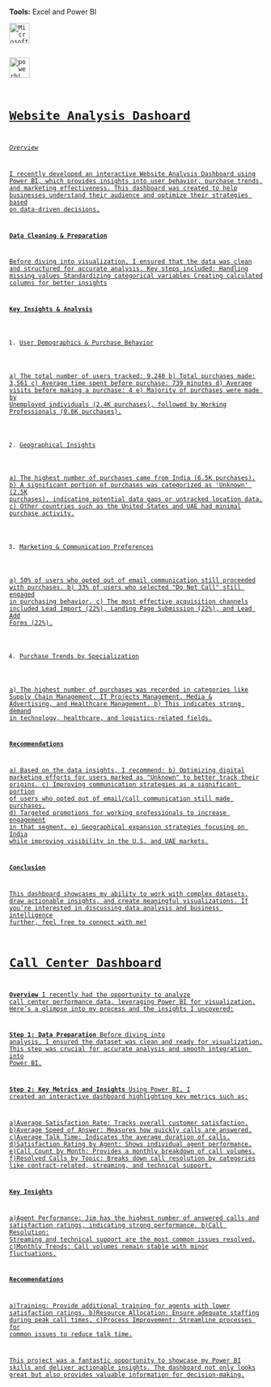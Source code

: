 **Tools:** Excel and Power BI 
<code></a> <a href="https://www.microsoft.com/en-in/microsoft-365/excel" target="_blank" rel="noreferrer"> <img src="https://upload.wikimedia.org/wikipedia/commons/3/34/Microsoft_Office_Excel_%282019%E2%80%93present%29.svg" alt="Microsoft_Excel" width="40" height="40"/>  </a> <a href="https://powerbi.microsoft.com/en-in/" target="_blank" rel="noreferrer"> <img src="https://upload.wikimedia.org/wikipedia/commons/c/cf/New_Power_BI_Logo.svg" alt="powerbi" width="40" height="40"/>

# Website Analysis Dashoard

*Overview*

I recently developed an interactive Website Analysis Dashboard using Power BI, which provides insights into user behavior, purchase trends, and marketing effectiveness. This dashboard was created to help businesses understand their audience and optimize their strategies based on data-driven decisions.


**Data Cleaning & Preparation**

Before diving into visualization, I ensured that the data was clean and structured for accurate analysis. Key steps included:
Handling missing values
Standardizing categorical variables
Creating calculated columns for better insights


**Key Insights & Analysis**

1. User Demographics & Purchase Behavior

a) The total number of users tracked: 9,240
b) Total purchases made: 3,561
c) Average time spent before purchase: 739 minutes
d) Average visits before making a purchase: 4
e) Majority of purchases were made by Unemployed individuals (2.4K purchases), followed by Working Professionals (0.6K purchases).


2. Geographical Insights

a) The highest number of purchases came from India (6.5K purchases).
b) A significant portion of purchases was categorized as 'Unknown' (2.5K purchases), indicating potential data gaps or untracked location data.
c) Other countries such as the United States and UAE had minimal purchase activity.


3. Marketing & Communication Preferences

a) 50% of users who opted out of email communication still proceeded with purchases.
b) 33% of users who selected "Do Not Call" still engaged in purchasing behavior.
c) The most effective acquisition channels included Lead Import (22%), Landing Page Submission (22%), and Lead Add Forms (22%).


4. Purchase Trends by Specialization

a) The highest number of purchases was recorded in categories like Supply Chain Management, IT Projects Management, Media & Advertising, and Healthcare Management.
b) This indicates strong demand in technology, healthcare, and logistics-related fields.


**Recommendations**

a) Based on the data insights, I recommend:
b) Optimizing digital marketing efforts for users marked as "Unknown" to better track their origins.
c) Improving communication strategies as a significant portion of users who opted out of email/call communication still made purchases.
d) Targeted promotions for working professionals to increase engagement in that segment.
e) Geographical expansion strategies focusing on India while improving visibility in the U.S. and UAE markets.



**Conclusion**

This dashboard showcases my ability to work with complex datasets, draw actionable insights, and create meaningful visualizations. If you’re interested in discussing data analysis and business intelligence further, feel free to connect with me!

# Call Center Dashboard 

**Overview**
I recently had the opportunity to analyze call center performance data, leveraging Power BI for visualization. Here’s a glimpse into my process and the insights I uncovered:

**Step 1: Data Preparation**
Before diving into analysis, I ensured the dataset was clean and ready for visualization. This step was crucial for accurate analysis and smooth integration into Power BI.


**Step 2: Key Metrics and Insights**
Using Power BI, I created an interactive dashboard highlighting key metrics such as:

a)Average Satisfaction Rate: Tracks overall customer satisfaction.
b)Average Speed of Answer: Measures how quickly calls are answered.
c)Average Talk Time: Indicates the average duration of calls.
d)Satisfaction Rating by Agent: Shows individual agent performance.
e)Call Count by Month: Provides a monthly breakdown of call volumes.
f)Resolved Calls by Topic: Breaks down call resolution by categories like contract-related, streaming, and technical support.


**Key Insights**

a)Agent Performance: Jim has the highest number of answered calls and satisfaction ratings, indicating strong performance.
b)Call Resolution: Streaming and technical support are the most common issues resolved.
c)Monthly Trends: Call volumes remain stable with minor fluctuations.

**Recommendations**

a)Training: Provide additional training for agents with lower satisfaction ratings.
b)Resource Allocation: Ensure adequate staffing during peak call times.
c)Process Improvement: Streamline processes for common issues to reduce talk time.

This project was a fantastic opportunity to showcase my Power BI skills and deliver actionable insights. The dashboard not only looks great but also provides valuable information for decision-making.
